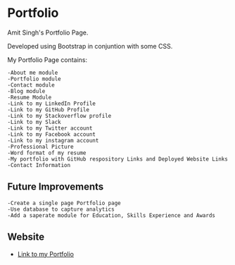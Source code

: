 # Portfolio

Amit Singh's Portfolio Page.

Developed using Bootstrap in conjuntion with some CSS.

My Portfolio Page contains:

    -About me module
    -Portfolio module
    -Contact module
    -Blog module
    -Resume Module
    -Link to my LinkedIn Profile
    -Link to my GitHub Profile
    -Link to my Stackoverflow profile
    -Link to my Slack
    -Link to my Twitter account
    -Link to my Facebook account
    -Link to my instagram account
    -Professional Picture
    -Word format of my resume
    -My portfolio with GitHub respository Links and Deployed Website Links
    -Contact Information


## Future Improvements
    -Create a single page Portfolio page
    -Use database to capture analytics
    -Add a saperate module for Education, Skills Experience and Awards

## Website
- [Link to my Portfolio](https://amitsinghgh19.github.io/Bootstrap-Portfolio/)

